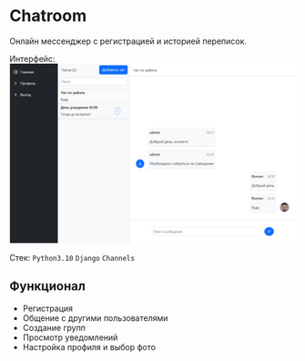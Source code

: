 # Chatroom

Онлайн мессенджер с регистрацией и историей переписок. 

Интерфейс:
![Image alt](https://github.com/Povarenskiy/django_chatroom/blob/main/interface.png)

Стек: ````Python3.10```` ````Django```` ````Channels````

## Функционал

* Регистрация
* Общение с другими пользователями
* Создание групп
* Просмотр уведомлений
* Настройка профиля и выбор фото  


